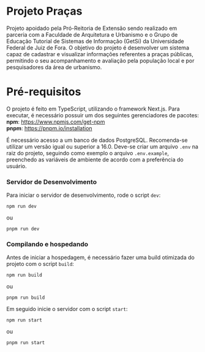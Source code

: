 # Projeto Praças

Projeto apoidado pela Pró-Reitoria de Extensão sendo realizado em parceria com a Faculdade de Arquitetura e Urbanismo e o Grupo de Educação Tutorial de Sistemas de Informação (GetSi) da Universidade Federal de Juiz de Fora. O objetivo do projeto é desenvolver um sistema capaz de cadastrar e visualizar informações referentes a praças públicas, permitindo o seu acompanhamento e avaliação pela população local e por pesquisadores da área de urbanismo.

# Pré-requisitos

O projeto é feito em TypeScript, utilizando o framework Next.js. Para executar, é necessário possuir um dos seguintes gerenciadores de pacotes: <br>
**npm**: https://www.npmjs.com/get-npm <br>
**pnpm**: https://pnpm.io/installation

É necessário acesso a um banco de dados PostgreSQL. Recomenda-se utilizar um versão igual ou superior a 16.0. Deve-se criar um arquivo `.env` na raiz do projeto, seguindo como exemplo o arquivo `.env.example`, preenchedo as variáveis de ambiente de acordo com a preferência do usuário.

### Servidor de Desenvolvimento

Para iniciar o servidor de desenvolvimento, rode o script `dev`:

```
npm run dev
```

ou

```
pnpm run dev
```

### Compilando e hospedando

Antes de iniciar a hospedagem, é necessário fazer uma build otimizada do projeto com o script `build`:

```
npm run build
```

ou

```
pnpm run build
```

Em seguido inicie o servidor com o script `start`:

```
npm run start
```

ou

```
pnpm run start
```
